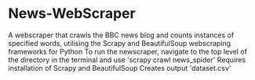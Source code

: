 # News-WebScraper
A webscraper that crawls the BBC news blog and counts instances of specified words, utilising the Scrapy and BeautifulSoup webscraping frameworks for Python
To run the newscraper, navigate to the top level of the directory in the terminal and use 'scrapy crawl news_spider'
Requires installation of Scrapy and BeautifulSoup
Creates output 'dataset.csv'
